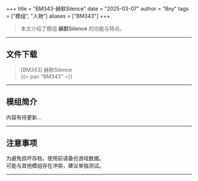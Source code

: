 +++
title = "BM343-赫默Silence"
date = "2025-03-07"
author = "Bny"
tags = ["模组", "人物"]
aliases = ["BM343"]
+++

> 本文介绍了模组 **赫默Silence** 的功能与特点。

---

## 文件下载

> [BM343] 赫默Silence  
{{< pan "BM343" >}}  

---

## 模组简介

>  
内容有待更新...  

---

## 注意事项

>  
为避免损坏存档，使用前请备份游戏数据。  
可能与其他模组存在冲突，建议单独测试。  

---

